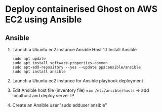 # Deploy containerised Ghost on AWS EC2 using Ansible

## Ansible

1. Launch a Ubuntu ec2 instance Ansible Host
   1.1 Install Ansible
   ```
   sudo apt update
   sudo apt install software-properties-common
   sudo apt-add-repository --yes --update ppa:ansible/ansible
   sudo apt install ansible
   ```
2. Launch a Ubuntu ec2 instance for Ansible playbook deployment
   
3. Edit Ansible host file (inventory file)
   `vim /etc/ansible/hosts` -> add localhost and deploy server IP

4. Create an Ansible user
   'sudo adduser ansible"

   